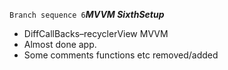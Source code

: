 <code>Branch sequence 6</code><i><b>MVVM SixthSetup</b></i>
* DiffCallBacks–recyclerView MVVM
* Almost done app.
* Some comments functions etc removed/added
